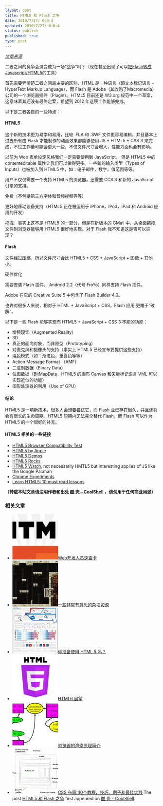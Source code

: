 ```yaml
---
layout: post
title: HTML5 和 Flash 之争
date: 2010/7/27/ 0:0:4
updated: 2010/7/27/ 0:0:4
status: publish
published: true
type: post
---
```


*[文章来源](http://html5.tomasdev.com.ar/)*


二者之间的竞争会演变成为一场“战争”吗？（现在甚至出现了可以[把Flash转成Javascript/HTML5](https://coolshell.cn/articles/2497.html)的工具）


首先需要弄清楚二者之间最主要的区别，HTML 是一种语言（超文本标记语言 – HyperText Markup Language），而 Flash 是 Adobe（其收购了Macromedia）公司的一个浏览器插件（Plugin）。HTML5 目前还是 W3.org 规范中一个草案，这意味着其还没有最终定案，希望到 2012 年这项工作能够完成。


以下是二者各自的一些特点：


#### **HTML5**


这个新的技术更为易学和易用，比较 .FLA 和 .SWF 文件更容易编辑。并且基本上过去所有由 Flash 才能制作的动画效果都能够使用 JS + HTML5 + CSS 3 来完成，不过工作量可能会更大一些，不仅文件尺寸会增大，性能方面也会有影响。


以前为 Web 表单设定风格我们一定需要使用到 JavaScript， 但是 HTML5 中的 contenteditable 属性让我们可以做得更多。一些新的输入类型（Types of Inputs）也被加入到 HTML5 中，如：电子邮件，数字，值范围等等。


用户不仅仅需要一个支持 HTML5 的浏览器，还需要 CCS 3 和新的 JavaScript 引擎的支持。


免费（不包括第三方字体和音频视频等等）


更好地移动设备支持（HTML5 正在被运用于 iPhone，iPod，iPad 和 Android 应用的开发）


拖拽，事实上这不是 HTML5 的一部分，但是在新版本的 GMail 中，从桌面拖拽文件到浏览器能够用 HTML5 很好地实现。对于 Flash 我不知道这是否可以实现？



#### **Flash**


文件经过压缩，所以文件尺寸会比 HTML5 + CSS + JavaScript + 图像 + 其他 小。


硬件优化


需要安装 Flash 插件， Android 2.2（代号 FroYo）同样支持 Flash 插件。


Adobe 在它的 Creative Suite 5 中包含了 Flash Builder 4.0。


也许对很多人来说，相对于 HTML + JavaScript + CSS，Flash 应用 更难于“破解”。


以下是一些 Flash 能够实现而 HTML5 + JavaScript + CSS 3 不能的功能：


* 增强现实（Augmented Reality）
* 3D
* 真正的面向对象，而非原型（Prototyping）
* 对麦克风和摄像头的支持（事实上 HTML5 已经宣布要提供这些支持）
* 混色模式（如：渐进色，重叠色等等）
* Action Message Format （AMF）
* 二进制数据（Binary Data）
* 位图数据（BitMapData，HTML5 的画布 Canvas 和矢量标记语言 VML 可以实现近似的功能）
* 图形处理器的利用（Use of GPU）


#### 结论


HTML5 是一项新技术，很多人会想要尝试它，而 Flash 业已存在很久，并且还将会有很长的生命周期。HTML5 短期内无法完全替代 Flash，而 Flash 可以作为 HTML5 的一个很好的补充。


#### HTML5 相关的一些链接


* [HTML5 Browser Compatibility Test](http://html5test.com/)
* [HTML5 by Apple](http://www.apple.com/html5/)
* [HTML5 Demos](http://html5demos.com/)
* [HTML5 Rocks](http://www.html5rocks.com/)
* [HTML5 Watch](http://html5watch.tumblr.com/), not necessarily HMTL5 but interesting applies of JS like the Google Pacman
* [Chrome Experiments](http://www.chromeexperiments.com/)
* [Learn HTML5: 10 must read lessons](http://www.webhostingsecretrevealed.com/featured-articles/learn-html5-10-must-read-lessons/)




**（转载本站文章请注明作者和出处 [酷 壳 – CoolShell](https://coolshell.cn/) ，请勿用于任何商业用途）**



### 相关文章

* [![Web开发人员速查卡](../wp-content/uploads/2011/02/1128-150x150.jpg)](https://coolshell.cn/articles/3684.html)[Web开发人员速查卡](https://coolshell.cn/articles/3684.html)
* [![一些非常有意思的杂项资源](../wp-content/uploads/2010/09/biolab-150x150.jpg)](https://coolshell.cn/articles/3013.html)[一些非常有意思的杂项资源](https://coolshell.cn/articles/3013.html)
* [![你准备使用 HTML 5 吗？](../wp-content/uploads/2010/09/WTF_HTML51-150x150.jpg)](https://coolshell.cn/articles/2926.html)[你准备使用 HTML 5 吗？](https://coolshell.cn/articles/2926.html)
* [![HTML6 展望](../wp-content/uploads/2014/12/html6-150x150.jpeg)](https://coolshell.cn/articles/12206.html)[HTML6 展望](https://coolshell.cn/articles/12206.html)
* [![浏览器的渲染原理简介](../wp-content/uploads/2013/05/Render-Process-150x150.jpg)](https://coolshell.cn/articles/9666.html)[浏览器的渲染原理简介](https://coolshell.cn/articles/9666.html)
* [![CSS 布局:40个教程、技巧、例子和最佳实践](../wp-content/uploads/2012/03/css-layouts-150x150.gif)](https://coolshell.cn/articles/6840.html)[CSS 布局:40个教程、技巧、例子和最佳实践](https://coolshell.cn/articles/6840.html)
The post [HTML5 和 Flash 之争](https://coolshell.cn/articles/2735.html) first appeared on [酷 壳 - CoolShell](https://coolshell.cn).